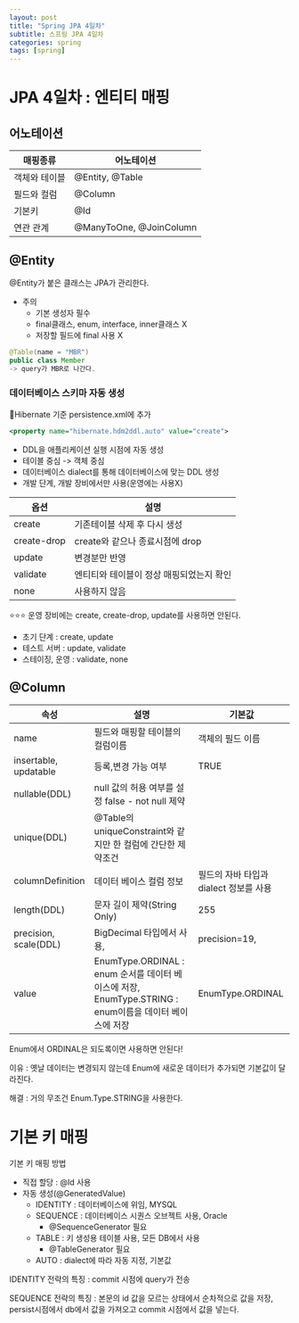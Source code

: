 ```yaml
---
layout: post
title: "Spring JPA 4일차"
subtitle: 스프링 JPA 4일차
categories: spring
tags: [spring]
---
```


# JPA 4일차 : 엔티티 매핑

## 어노테이션
|매핑종류|어노테이션|
|---|---|
|객체와 테이블|@Entity, @Table|
|필드와 컬럼|@Column|
|기본키|@Id|
|연관 관계|@ManyToOne, @JoinColumn|

## @Entity
@Entity가 붙은 클래스는 JPA가 관리한다.

- 주의
    - 기본 생성자 필수
    - final클래스, enum, interface, inner클래스 X
    - 저장할 필드에 final 사용 X

```java
@Table(name = "MBR")
public class Member
-> query가 MBR로 나간다.
```

### 데이터베이스 스키마 자동 생성
🤔Hibernate 기준 persistence.xml에 추가

```xml
<property name="hibernate.hdm2ddl.auto" value="create">
```

- DDL을 애플리케이션 실행 시점에 자동 생성
- 테이블 중심 -> 객체 중심
- 데이터베이스 dialect를 통해 데이터베이스에 맞는 DDL 생성
- 개발 단계, 개발 장비에서만 사용(운영에는 사용X)

|옵션|설명|
|---|---|
|create|기존테이블 삭제 후 다시 생성|
|create-drop|create와 같으나 종료시점에 drop|
|update|변경분만 반영|
|validate|엔티티와 테이블이 정상 매핑되었는지 확인|
|none|사용하지 않음|

⭐⭐⭐ 운영 장비에는 create, create-drop, update를 사용하면 안된다.

- 초기 단계 : create, update
- 테스트 서버 : update, validate
- 스테이징, 운영 : validate, none

## @Column
|속성|설명|기본값|
|---|---|---|
|name|필드와 매핑할 테이블의 컬럼이름|객체의 필드 이름|
|insertable, updatable|등록,변경 가능 여부|TRUE|
|nullable(DDL)|null 값의 허용 여부를 설정 false - not null 제약||
|unique(DDL)| @Table의 uniqueConstraint와 같지만 한 컬럼에 간단한 제약조건||
|columnDefinition| 데이터 베이스 컬럼 정보|필드의 자바 타입과 dialect 정보를 사용|
|length(DDL)|문자 길이 제약(String Only)|255|
|precision, scale(DDL)|BigDecimal 타입에서 사용, |precision=19,|
|value|EnumType.ORDINAL : enum 순서를 데이터 베이스에 저장, EnumType.STRING : enum이름을 데이터 베이스에 저장| EnumType.ORDINAL|

Enum에서 ORDINAL은 되도록이면 사용하면 안된다!

이유 : 옛날 데이터는 변경되지 않는데 Enum에 새로운 데이터가 추가되면 기본값이 달라진다.

해결 : 거의 무조건 Enum.Type.STRING을 사용한다.

# 기본 키 매핑

기본 키 매핑 방법

- 직접 할당 : @Id 사용
- 자동 생성(@GeneratedValue)
    - IDENTITY : 데이터베이스에 위임, MYSQL
    - SEQUENCE : 데이터베이스 시퀀스 오브젝트 사용, Oracle
        - @SequenceGenerator 필요
    - TABLE : 키 생성용 테이블 사용, 모든 DB에서 사용
        - @TableGenerator 필요
    - AUTO : dialect에 따라 자동 지정, 기본값

IDENTITY 전략의 특징 : commit 시점에 query가 전송

SEQUENCE 전략의 특징 : 본문의 id 값을 모르는 상태에서 순차적으로 값을 저장, persist시점에서 db에서 값을 가져오고 commit 시점에서 값을 넣는다.

